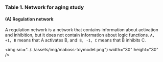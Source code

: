 ### Table 1. Network for aging study 
#### (**A**) Regulation network
A regulation network is a network that contains information about activation and inhibition, but it does not contain information about logic functions. `A, +1, B` means that A activates B, and` B, -1, C` means that B inhibits C.

<img src="../../assets/img/maboss-toymodel.png") width="30" height="30" />
